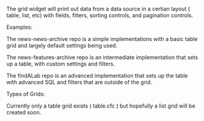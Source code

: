 The grid widget will print out data from a data source in a certian layout ( table, list, etc) with fields, filters, sorting controls, and pagination controls.<br />

Examples:<br />

The news-news-archive repo is a simple implementations with a basic table grid and largely default settings being used.<br />

The news-features-archive repo is an intermediate implementation that sets up a table, with custom settings and filters.<br />

The findALab repo is an advanced implementation that sets up the table with advanced SQL and filters that are outside of the grid.<br />

Types of Grids:<br />

Currently only a table grid exists ( table.cfc ) but hopefully a list grid will be created soon.<br />

